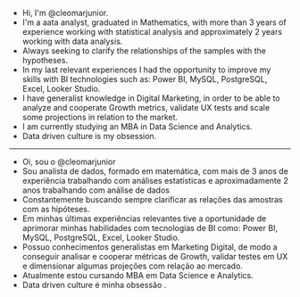 - Hi, I'm @cleomarjunior.
- I'm a aata analyst, graduated in Mathematics, with more than 3 years of experience working with statistical analysis and approximately 2 years working with data analysis.
- Always seeking to clarify the relationships of the samples with the hypotheses. 
- In my last relevant experiences I had the opportunity to improve my skills with BI technologies such as: Power BI, MySQL, PostgreSQL, Excel, Looker Studio. 
- I have generalist knowledge in Digital Marketing, in order to be able to analyze and cooperate Growth metrics, validate UX tests and scale some projections in relation to the market.
- I am currently studying an MBA in Data Science and Analytics.
- Data driven culture is my obsession.

______________________________________________________________

- Oi, sou o @cleomarjunior
- Sou analista de dados, formado em matemática, com mais de 3 anos de experiência trabalhando com análises estatísticas e aproximadamente 2 anos trabalhando com análise de dados 
- Constantemente buscando sempre clarificar as relações das amostras com as hipóteses. 
- Em minhas últimas experiências relevantes tive a oportunidade de aprimorar minhas habilidades com tecnologias de BI como: Power BI, MySQL, PostgreSQL, Excel, Looker Studio. 
- Possuo conhecimentos generalistas em Marketing Digital, de modo a conseguir analisar e cooperar métricas de Growth, validar testes em UX e dimensionar algumas projeções com relação ao mercado.
- Atualmente estou cursando MBA em Data Science e Analytics.
- Data driven culture é minha obsessão .

<!---
cleomarjunior/cleomarjunior is a ✨ special ✨ repository because its `README.md` (this file) appears on your GitHub profile.
You can click the Preview link to take a look at your changes.
--->
